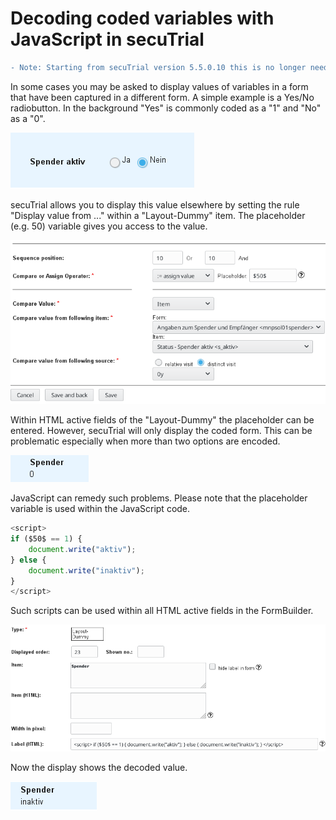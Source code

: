 # Decoding coded variables with JavaScript in secuTrial 

```diff
- Note: Starting from secuTrial version 5.5.0.10 this is no longer needed.
```

In some cases you may be asked to display values of variables in a form that have been
captured in a different form. A simple example is a Yes/No radiobutton. 
In the background "Yes" is commonly coded as a "1" and "No" as a "0".

![radiojanein](fig/yes_no.png "radiojanein")

secuTrial allows you to display this value elsewhere by setting the rule "Display value from ..."
within a "Layout-Dummy" item. The placeholder (e.g. $50$) variable gives you access to the value. 

![dispfrom](fig/display_from.png "dispfrom")

Within HTML active fields of the "Layout-Dummy" the placeholder can be entered.
However, secuTrial will only display the coded form. This can be problematic especially when more than two options are encoded.

![spender0](fig/spender0.png "spender0")

JavaScript can remedy such problems. Please note that the placeholder variable is used within the JavaScript code.

```javascript
<script>
if ($50$ == 1) { 
    document.write("aktiv"); 
} else { 
    document.write("inaktiv"); 
} 
</script>
```

Such scripts can be used within all HTML active fields in the FormBuilder.

![jslab](fig/javascript_label.png "jslab")

Now the display shows the decoded value.

![spenderinaktiv](fig/spenderinaktiv.png "spenderinaktiv")
 

